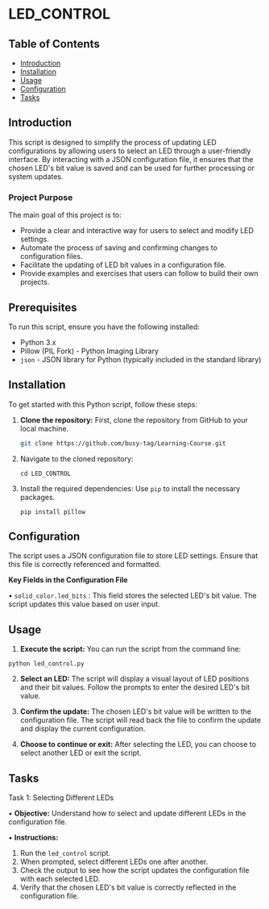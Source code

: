 # LED_CONTROL

## Table of Contents

- [Introduction](#introduction)
- [Installation](#installation)
- [Usage](#usage)
- [Configuration](#configuration)
- [Tasks](#tasks)

## Introduction

This script is designed to simplify the process of updating LED configurations by allowing users to select an LED through a user-friendly interface. By interacting with a JSON configuration file, it ensures that the chosen LED's bit value is saved and can be used for further processing or system updates.

### Project Purpose

The main goal of this project is to:

- Provide a clear and interactive way for users to select and modify LED settings.
- Automate the process of saving and confirming changes to configuration files.
- Facilitate the updating of LED bit values in a configuration file.
- Provide examples and exercises that users can follow to build their own projects.

## Prerequisites

To run this script, ensure you have the following installed:

- Python 3.x
- Pillow (PIL Fork) - Python Imaging Library
- `json` - JSON library for Python (typically included in the standard library)

## Installation
 
  To get started with this Python script, follow these steps:

1. **Clone the repository:**
   First, clone the repository from GitHub to your local machine.
   ```bash
   git clone https://github.com/busy-tag/Learning-Course.git
2. Navigate to the cloned repository:

	```
	cd LED_CONTROL
	```
3. Install the required dependencies:
	Use `pip` to install the necessary packages.
	
	```
	pip install pillow
	```

## Configuration

The script uses a JSON configuration file to store LED settings. Ensure that this file is correctly referenced and formatted.

 **Key Fields in the Configuration File**
 
• `solid_color.led_bits` : This field stores the selected LED's bit value. The script updates this value based on user input.


## Usage
1. **Execute the script:**
You can run the script from the command line:
```
python led_control.py
```
2. **Select an LED:**
   The script will display a visual layout of LED positions and their bit values. Follow the prompts to enter the desired LED's bit value.

3. **Confirm the update:**
	The chosen LED's bit value will be written to the configuration file. The script will read back the file to confirm the update and display the current configuration.
	
4. **Choose to continue or exit:**
	After selecting the LED, you can choose to select another LED or exit the script.
	
## Tasks

Task 1: Selecting Different LEDs

• **Objective:** Understand how to select and update different LEDs in the configuration file.

• **Instructions:** 

1. Run the `led_control` script.
2. When prompted, select different LEDs one after another.
3. Check the output to see how the script updates the configuration file with each selected LED.
4. Verify that the chosen LED's bit value is correctly reflected in the configuration file.